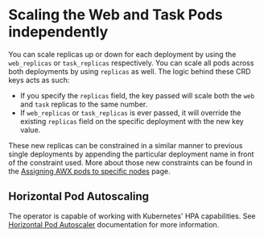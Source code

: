 # Scaling the Web and Task Pods independently

You can scale replicas up or down for each deployment by using the `web_replicas` or `task_replicas` respectively. You can scale all pods across both deployments by using `replicas` as well. The logic behind these CRD keys acts as such:

- If you specify the `replicas` field, the key passed will scale both the `web` and `task` replicas to the same number.
- If `web_replicas` or `task_replicas` is ever passed, it will override the existing `replicas` field on the specific deployment with the new key value.

These new replicas can be constrained in a similar manner to previous single deployments by appending the particular deployment name in front of the constraint used. More about those new constraints can be found in the [Assigning AWX pods to specific nodes](./assigning-awx-pods-to-specific-nodes.md) page.

## Horizontal Pod Autoscaling

The operator is capable of working with Kubernetes' HPA capabilities.  See [Horizontal Pod Autoscaler](./horizontal-pod-autoscaler.md)
documentation for more information.
